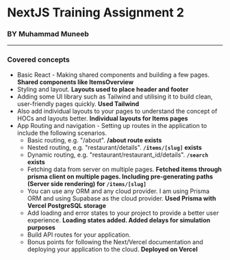 # NextJS Training Assignment 2
### BY Muhammad Muneeb
---
### Covered concepts
- Basic React - Making shared components and building a few pages. **Shared components like ItemsOverview**
- Styling and layout. **Layouts used to place header and footer**
- Adding some UI library such as Tailwind and utilising it to build clean, user-friendly pages quickly. **Used Tailwind**
- Also add individual layouts to your pages to understand the concept of HOCs and layouts better. **Individual layouts for Items pages**
- App Routing and navigation - Setting up routes in the application to include the following scenarios.
    - Basic routing, e.g. "/about". **/about route exists**
    - Nested routing, e.g. "restaurant/details". **`/items/[slug]` exists**
    - Dynamic routing, e.g. "restaurant/restaurant_id/details". **`/search` exists**
    - Fetching data from server on multiple pages. **Fetched items through prisma client on multiple pages. Including pre-generating paths (Server side rendering) for `/items/[slug]`**
    - You can use any ORM and any cloud provider. I am using Prisma ORM and using Supabase as the cloud provider. **Used Prisma with Vercel PostgreSQL storage**
    - Add loading and error states to your project to provide a better user experience. **Loading states added. Added delays for simulation purposes**
    - Build API routes for your application.
    - Bonus points for following the Next/Vercel documentation and deploying your application to the cloud. **Deployed on Vercel**